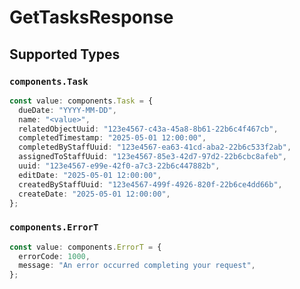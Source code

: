 # GetTasksResponse


## Supported Types

### `components.Task`

```typescript
const value: components.Task = {
  dueDate: "YYYY-MM-DD",
  name: "<value>",
  relatedObjectUuid: "123e4567-c43a-45a8-8b61-22b6c4f467cb",
  completedTimestamp: "2025-05-01 12:00:00",
  completedByStaffUuid: "123e4567-ea63-41cd-aba2-22b6c533f2ab",
  assignedToStaffUuid: "123e4567-85e3-42d7-97d2-22b6cbc8afeb",
  uuid: "123e4567-e99e-42f0-a7c3-22b6c447882b",
  editDate: "2025-05-01 12:00:00",
  createdByStaffUuid: "123e4567-499f-4926-820f-22b6ce4dd66b",
  createDate: "2025-05-01 12:00:00",
};
```

### `components.ErrorT`

```typescript
const value: components.ErrorT = {
  errorCode: 1000,
  message: "An error occurred completing your request",
};
```

